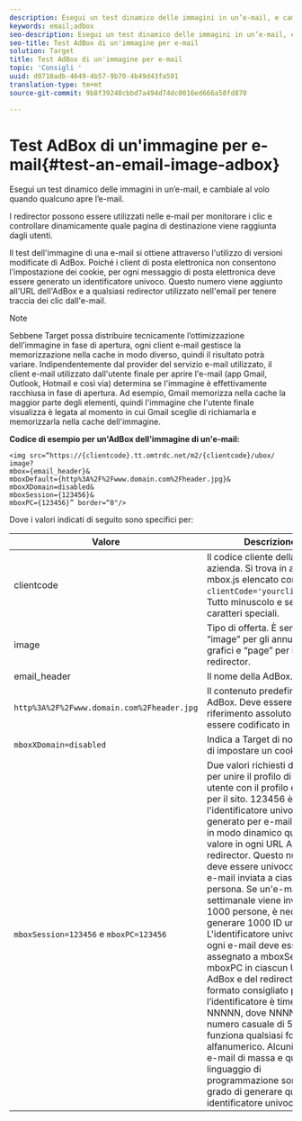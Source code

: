 ```yaml
---
description: Esegui un test dinamico delle immagini in un’e-mail, e cambiale al volo quando qualcuno apre l’e-mail.
keywords: email;adbox
seo-description: Esegui un test dinamico delle immagini in un’e-mail, e cambiale al volo quando qualcuno apre l’e-mail.
seo-title: Test AdBox di un'immagine per e-mail
solution: Target
title: Test AdBox di un'immagine per e-mail
topic: 'Consigli '
uuid: d0710adb-4649-4b57-9b70-4b49d43fa591
translation-type: tm+mt
source-git-commit: 9b8f39240cbbd7a494d74dc0016ed666a58fd870

---
```



# Test AdBox di un&#39;immagine per e-mail{#test-an-email-image-adbox}

Esegui un test dinamico delle immagini in un’e-mail, e cambiale al volo quando qualcuno apre l’e-mail.

I redirector possono essere utilizzati nelle e-mail per monitorare i clic e controllare dinamicamente quale pagina di destinazione viene raggiunta dagli utenti.

Il test dell&#39;immagine di una e-mail si ottiene attraverso l&#39;utilizzo di versioni modificate di AdBox. Poiché i client di posta elettronica non consentono l&#39;impostazione dei cookie, per ogni messaggio di posta elettronica deve essere generato un identificatore univoco. Questo numero viene aggiunto all&#39;URL dell&#39;AdBox e a qualsiasi redirector utilizzato nell&#39;email per tenere traccia dei clic dall&#39;e-mail.

>[!NOTE]
>
>Sebbene Target possa distribuire tecnicamente l’ottimizzazione dell’immagine in fase di apertura, ogni client e-mail gestisce la memorizzazione nella cache in modo diverso, quindi il risultato potrà variare. Indipendentemente dal provider del servizio e-mail utilizzato, il client e-mail utilizzato dall&#39;utente finale per aprire l&#39;e-mail (app Gmail, Outlook, Hotmail e così via) determina se l&#39;immagine è effettivamente racchiusa in fase di apertura. Ad esempio, Gmail memorizza nella cache la maggior parte degli elementi, quindi l&#39;immagine che l&#39;utente finale visualizza è legata al momento in cui Gmail sceglie di richiamarla e memorizzarla nella cache dell&#39;immagine.

**Codice di esempio per un&#39;AdBox dell&#39;immagine di un&#39;e-mail:**

```
<img src=“https://{clientcode}.tt.omtrdc.net/m2/​{clientcode}/ubox/​image?
mbox={email_header}&
mboxDefault=​{http%3A%2F%2Fwww.domain.com%2Fheader.jpg}&
mboxXDomain=disabled&
mboxSession={123456}&
mboxPC={123456}” border=“0"/>
```

Dove i valori indicati di seguito sono specifici per:

| Valore | Descrizione |
|--- |--- |
| clientcode | Il codice cliente della tua azienda. Si trova in at.js o in mbox.js elencato come `clientCode='yourclientcode'`. Tutto minuscolo e senza caratteri speciali. |
| image | Tipo di offerta. È sempre “image” per gli annunci grafici e “page” per i redirector. |
| email_header | Il nome della AdBox. |
| `http%3A%2F%2Fwww.domain.com%2Fheader.jpg` | Il contenuto predefinito della AdBox. Deve essere un riferimento assoluto e deve essere codificato in URL. |
| `mboxXDomain=disabled` | Indica a Target di non tentare di impostare un cookie. |
| `mboxSession=123456` e `mboxPC=123456` | Due valori richiesti da Target per unire il profilo di questo utente con il profilo esistente per il sito. 123456 è l&#39;identificatore univoco generato per e-mail. Inserire in modo dinamico questo valore in ogni URL AdBox e redirector. Questo numero deve essere univoco per ogni e-mail inviata a ciascuna persona. Se un&#39;e-mail settimanale viene inviata a 1000 persone, è necessario generare 1000 ID univoche.<br>L&#39;identificatore univoco per ogni e-mail deve essere assegnato a mboxSession e mboxPC in ciascun URL della AdBox e del redirector. Il formato consigliato per l’identificatore è timestamp-NNNNN, dove NNNNN è un numero casuale di 5 cifre, ma funziona qualsiasi formato alfanumerico. Alcuni servizi e-mail di massa e qualsiasi linguaggio di programmazione sono in grado di generare questo identificatore univoco. |